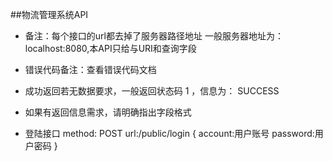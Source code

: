 ##物流管理系统API

* 备注：每个接口的url都去掉了服务器路径地址
一般服务器地址为：localhost:8080,本API只给与URI和查询字段
* 错误代码备注：查看错误代码文档
* 成功返回若无数据要求，一般返回状态码 1 ，信息为： SUCCESS
* 如果有返回信息需求，请明确指出字段格式

* 登陆接口
method: POST
url:/public/login
{
  account:用户账号
  password:用户密码
}
